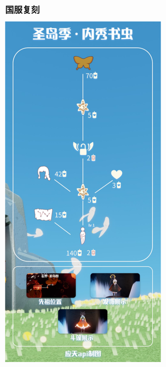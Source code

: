 # 国服复刻

<p align="center">
<img width = "600" src="resources/img/光遇/当前/当前复刻.jpg">
</p>
<!--- // Renewal --->